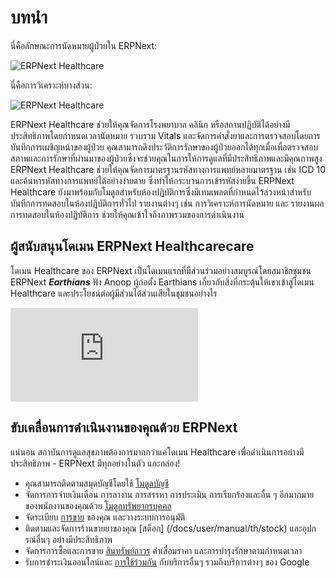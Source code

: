 # บทนำ

นี่คือลักษณะการนัดหมายผู้ป่วยใน ERPNext:

<img class="screenshot" alt="ERPNext Healthcare" src="{{docs_base_url}}/assets/img/healthcare/patient-appointment.png">

นี่คือการวิเคราะห์บางส่วน:

<img class="screenshot" alt="ERPNext Healthcare" src="{{docs_base_url}}/assets/img/healthcare/appointment-analytics.png">

ERPNext Healthcare ช่วยให้คุณจัดการโรงพยาบาล คลินิก หรือสถานปฏิบัติได้อย่างมีประสิทธิภาพโดยกำหนดเวลานัดหมาย รวบรวม Vitals และจัดการคำสั่งยาและการตรวจสอบโดยการบันทึกการเผชิญหน้าของผู้ป่วย คุณสามารถดึงประวัติการรักษาของผู้ป่วยออกได้ทุกเมื่อเพื่อตรวจสอบสภาพและการรักษาที่ผ่านมาของผู้ป่วยซึ่งจะช่วยคุณในการให้การดูแลที่มีประสิทธิภาพและมีคุณภาพสูง ERPNext Healthcare ช่วยให้คุณจัดการมาตรฐานรหัสทางการแพทย์หลายมาตรฐาน เช่น ICD 10 และค้นหารหัสทางการแพทย์ได้อย่างง่ายดาย ซึ่งทำให้กระบวนการเข้ารหัสง่ายขึ้น ERPNext Healthcare ยังมาพร้อมกับโมดูลสำหรับห้องปฏิบัติการซึ่งมีเทมเพลตที่กำหนดไว้ล่วงหน้าสำหรับบันทึกการทดสอบในห้องปฏิบัติการทั่วไป รายงานต่างๆ เช่น การวิเคราะห์การนัดหมาย และ รายงานผลการทดสอบในห้องปฏิบัติการ ช่วยให้คุณเข้าใจถึงภาพรวมของการดำเนินงาน

## ผู้สนับสนุนโดเมน ERPNext Healthcarecare
โดเมน Healthcare ของ ERPNext เป็นโดเมนแรกที่มีส่วนร่วมอย่างสมบูรณ์โดยสมาชิกชุมชน ERPNext ***Earthians*** ฟัง Anoop ผู้ก่อตั้ง Earthians เกี่ยวกับสิ่งที่กระตุ้นให้เขาเข้าสู่โดเมน Healthcare และประโยชน์ต่อผู้มีส่วนได้ส่วนเสียในชุมชนอย่างไร

<div>
    <div class='embed-container'>
        <iframe src='https://www.youtube.com/embed/1n4_YqX8ArA' frameborder='0' allowfullscreen>
        </iframe>
    </div>
</div>

## ขับเคลื่อนการดำเนินงานของคุณด้วย ERPNext
แน่นอน สถาบันการดูแลสุขภาพต้องการมากกว่าแค่โดเมน Healthcare เพื่อดำเนินการอย่างมีประสิทธิภาพ - ERPNext มีทุกอย่างในตัว แกะกล่อง!

- คุณสามารถติดตามสมุดบัญชีโดยใช้ [โมดูลบัญชี](/docs/user/manual/th/accounts)
- จัดการการจ่ายเงินเดือน การลางาน การสรรหา การประเมิน การเรียกร้องและอื่น ๆ อีกมากมายของพนักงานของคุณด้วย [โมดูลทรัพยากรบุคคล](/docs/user/manual/th/human-resources)
- จัดระเบียบ [การขาย](/docs/user/manual/th/buying) ของคุณ และวางระบบการอนุมัติ
- ติดตามและจัดการร้านขายยาของคุณ [สต็อก] (/docs/user/manual/th/stock) และอุปกรณ์อื่นๆ อย่างมีประสิทธิภาพ
- จัดการการซื้อและการขาย [สินทรัพย์ถาวร](/docs/user/manual/th/asset) ค่าเสื่อมราคา และการบำรุงรักษาตามกำหนดเวลา
- รับการชำระเงินออนไลน์และ [การใช้ร่วมกัน](/docs/user/manual/th/erpnext_integration) กับบริการอื่นๆ รวมถึงบริการต่างๆ ของ Google
